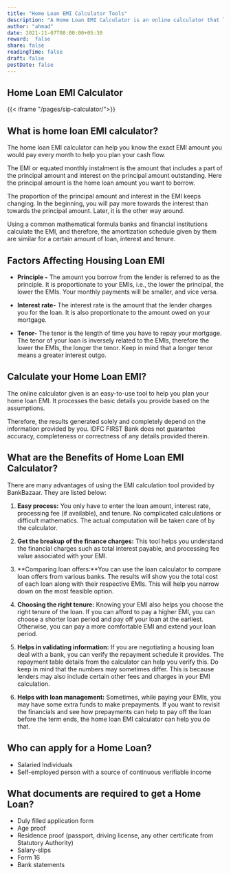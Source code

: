 ```yaml
---
title: "Home Loan EMI Calculator Tools"
description: "A Home Loan EMI Calculator is an online calculator that lets you calculate your monthly loan instalment amount with ease."
author: "ahmad"
date: 2021-11-07T08:00:00+05:30
reward:  false
share: false
readingTime: false
draft: false
postDate: false
---
```


## Home Loan EMI Calculator


{{< iframe "/pages/sip-calculator/">}}

## What is home loan EMI calculator?
The home loan EMI calculator can help you know the exact EMI amount you would pay every month to help you plan your cash flow. 

The EMI or equated monthly instalment is the amount that includes a part of the principal amount and interest on the principal amount outstanding. Here the principal amount is the home loan amount you want to borrow. 

The proportion of the principal amount and interest in the EMI keeps changing. In the beginning, you will pay more towards the interest than towards the principal amount. Later, it is the other way around.

Using a common mathematical formula banks and financial institutions calculate the EMI, and therefore, the amortization schedule given by them are similar for a certain amount of loan, interest and tenure. 

## Factors Affecting Housing Loan EMI

 - **Principle -** The amount you borrow from the lender is referred to as the principle. It is proportionate to your EMIs, i.e., the lower the principal, the lower the EMIs.
Your monthly payments will be smaller, and vice versa.

- **Interest rate-** The interest rate is the amount that the lender charges you for the loan. It is also proportionate to the amount owed on your mortgage.

- **Tenor-** The tenor is the length of time you have to repay your mortgage. The tenor of your loan is inversely related to the EMIs, therefore the lower the EMIs, the longer the tenor. Keep in mind that a longer tenor means a greater interest outgo.

## Calculate your Home Loan EMI?
The online calculator given is an easy-to-use tool to help you plan your home loan EMI. It processes the basic details you provide based on the assumptions.

Therefore, the results generated solely and completely depend on the information provided by you. IDFC FIRST Bank does not guarantee accuracy, completeness or correctness of any details provided therein.

## What are the Benefits of Home Loan EMI Calculator?

There are many advantages of using the EMI calculation tool provided by BankBazaar. They are listed below:

1. **Easy process:** You only have to enter the loan amount, interest rate, processing fee (if available), and tenure. No complicated calculations or difficult mathematics. The actual computation will be taken care of by the calculator.

2. **Get the breakup of the finance charges:** This tool helps you understand the financial charges such as total interest payable, and processing fee value associated with your EMI. 

3. **Comparing loan offers:**You can use the loan calculator to compare loan offers from various banks. The results will show you the total cost of each loan along with their respective EMIs. This will help you narrow down on the most feasible option.

4. **Choosing the right tenure:** Knowing your EMI also helps you choose the right tenure of the loan. If you can afford to pay a higher EMI, you can choose a shorter loan period and pay off your loan at the earliest. Otherwise, you can pay a more comfortable EMI and extend your loan period.

5. **Helps in validating information:** If you are negotiating a housing loan deal with a bank, you can verify the repayment schedule it provides. The repayment table details from the calculator can help you verify this. Do keep in mind that the numbers may sometimes differ. This is because lenders may also include certain other fees and charges in your EMI calculation.

6. **Helps with loan management:** Sometimes, while paying your EMIs, you may have some extra funds to make prepayments. If you want to revisit the financials and see how prepayments can help to pay off the loan before the term ends, the home loan EMI calculator can help you do that.

## Who can apply for a Home Loan?

- Salaried Individuals
- Self-employed person with a source of continuous verifiable income

## What documents are required to get a Home Loan?

- Duly filled application form
- Age proof
- Residence proof (passport, driving license, any other certificate from Statutory Authority)
- Salary-slips
- Form 16
- Bank statements
